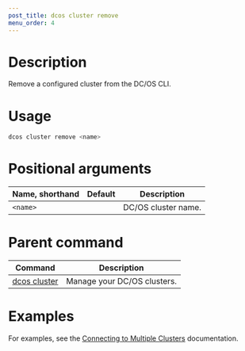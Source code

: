 ```yaml
---
post_title: dcos cluster remove
menu_order: 4
---
```


# Description
Remove a configured cluster from the DC/OS CLI.

# Usage

```bash
dcos cluster remove <name>
```

# Positional arguments

| Name, shorthand | Default | Description |
|---------|-------------|-------------|
| `<name>`   |             | DC/OS cluster name. |

# Parent command

| Command | Description |
|---------|-------------|
| [dcos cluster](/docs/1.11/cli/command-reference/dcos-cluster/) | Manage your DC/OS clusters. |

# Examples
For examples, see the [Connecting to Multiple Clusters](/docs/1.11/cli/multi-cluster-cli/) documentation.